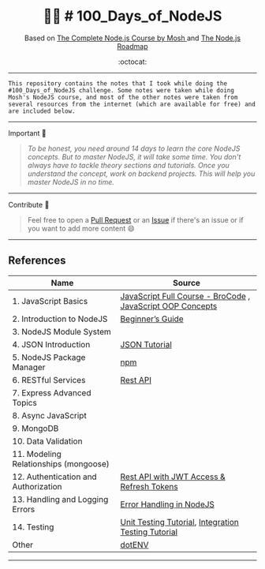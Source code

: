 <h1 align="center">
  👨‍💻 # 100_Days_of_NodeJS
</h1>
<p align="center">
   Based on <a href="https://codewithmosh.com/p/the-complete-node-js-course">
       The Complete Node.js Course by Mosh
   </a>
   and
   <a href="https://roadmap.sh/nodejs">
      The Node.js Roadmap
   </a>
</p>
<p align="center">
:octocat:
</p>

---

`This repository contains the notes that I took while doing the #100_Days_of_NodeJS challenge. Some notes were taken while doing Mosh's NodeJS course, and most of the other notes were taken from several resources from the internet (which are available for free) and are included below.`

---

Important 📌

> _To be honest, you need around 14 days to learn the core NodeJS concepts. But to master NodeJS, it will take some time. You don't always have to tackle theory sections and tutorials. Once you understand the concept, work on backend projects. This will help you master NodeJS in no time._

---

Contribute 📝

> Feel free to open a [Pull Request](https://github.com/TerribleCodes/100-days-of-Node.js/pulls) or an [Issue](https://github.com/TerribleCodes/100-days-of-Node.js/issues) if there's an issue or if you want to add more content 😄

---

## References

| Name                                  | Source                                                                                                                                                   |
| ------------------------------------- | -------------------------------------------------------------------------------------------------------------------------------------------------------- |
| 1. JavaScript Basics                  | [JavaScript Full Course - BroCode](https://www.youtube.com/watch?v=8dWL3wF_OMw) , [JavaScript OOP Concepts](https://www.youtube.com/watch?v=GEuS0tfLfEY) |
| 2. Introduction to NodeJS             | [Beginner’s Guide](https://youtu.be/ENrzD9HAZK4)                                                                                                                                                     |
| 3. NodeJS Module System               |                                                                                                                                                          |
| 4. JSON Introduction                  | [JSON Tutorial](https://www.youtube.com/watch?v=IWcUJLUAO2A)                                                                                             |
| 5. NodeJS Package Manager             |  [npm](https://youtu.be/2V1UUhBJ62Y)                                                                                                                                                         |
| 6. RESTful Services                   | [Rest API](https://youtu.be/pKd0Rpw7O48)                                                                                                                                                         |
| 7. Express Advanced Topics            |                                                                                                                                                          |
| 8. Async JavaScript                   |                                                                                                                                                          |
| 9. MongoDB                            |                                                                                                                                                          |
| 10. Data Validation                   |                                                                                                                                                          |
| 11. Modeling Relationships (mongoose) |                                                                                                                                                          |
| 12. Authentication and Authorization  | [Rest API with JWT Access & Refresh Tokens](https://www.youtube.com/watch?v=b9WlsQMGWMQ)                                                                 |
| 13. Handling and Logging Errors       | [Error Handling in NodeJS](https://www.youtube.com/watch?v=mGPj-pCGS2c)                                                                                  |
| 14. Testing                           | [Unit Testing Tutorial](https://www.youtube.com/watch?v=ajiAl5UNzBU), [Integration Testing Tutorial](https://www.youtube.com/watch?v=IPX0OswHoxg)        |
| Other                                 | [dotENV](https://www.youtube.com/watch?v=zDup0I2VGmk)                                                                                                    |

---
